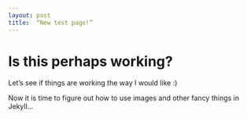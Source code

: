 ```yaml
--- 
layout: post 
title:  “New test page!” 
---
```


# Is this perhaps working? 
Let’s see if things are working the way I would like :) 

Now it is time to figure out how to use images and other fancy things in Jekyll... 
